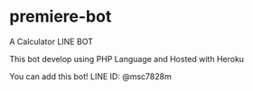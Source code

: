 # premiere-bot
A Calculator LINE BOT

This bot develop using PHP Language and Hosted with Heroku

You can add this bot!
LINE ID: @msc7828m
